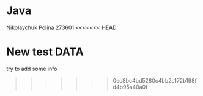 # Java
Nikolaychuk Polina
273601
<<<<<<< HEAD

New test DATA
=======
try to add some info
>>>>>>> 0ec8bc4bd5280c4bb2c172b198fd4b95a40a0f
